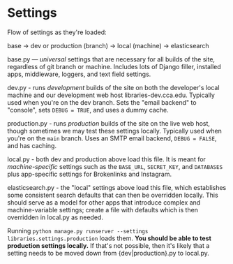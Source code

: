 # Settings

Flow of settings as they're loaded:

base -> dev or production (branch) -> local (machine) -> elasticsearch

base.py — _universal_ settings that are necessary for all builds of the site, regardless of git branch or machine. Includes lots of Django filler, installed apps, middleware, loggers, and text field settings.

dev.py - runs _development_ builds of the site on both the developer's local machine and our development web host libraries-dev.cca.edu. Typically used when you're on the dev branch. Sets the "email backend" to "console", sets `DEBUG = TRUE`, and uses a dummy cache.

production.py - runs _production_ builds of the site on the live web host, though sometimes we may test these settings locally. Typically used when you're on the `main` branch. Uses an SMTP email backend, `DEBUG = FALSE`, and has caching.

local.py - both dev and production above load this file. It is meant for _machine-specific_ settings such as the `BASE_URL`, `SECRET_KEY`, and `DATABASES` plus app-specific settings for Brokenlinks and Instagram.

elasticsearch.py - the "local" settings above load this file, which establishes some consistent search defaults that can then be overridden locally. This should serve as a model for other apps that introduce complex and machine-variable settings; create a file with defaults which is then overridden in local.py as needed.

Running `python manage.py runserver --settings libraries.settings.production` loads them. **You should be able to test production settings locally.** If that's not possible, then it's likely that a setting needs to be moved down from {dev|production}.py to local.py.
